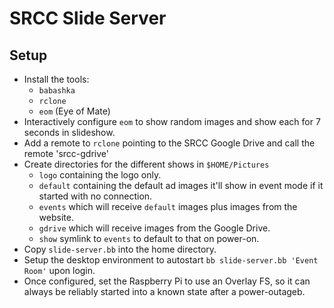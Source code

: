 # SRCC Slide Server

## Setup
- Install the tools:
  - `babashka`
  - `rclone`
  - `eom` (Eye of Mate)
- Interactively configure `eom` to show random images
  and show each for 7 seconds in slideshow.
- Add a remote to `rclone` pointing to the SRCC Google Drive
  and call the remote 'srcc-gdrive'
- Create directories for the different shows in `$HOME/Pictures`
  - `logo` containing the logo only.
  - `default` containing the default ad images it'll show in event mode
    if it started with no connection.
  - `events` which will receive `default` images plus images from the website.
  - `gdrive` which will receive images from the Google Drive.
  - `show` symlink to `events` to default to that on power-on.
- Copy `slide-server.bb` into the home directory.
- Setup the desktop environment
  to autostart `bb slide-server.bb 'Event Room'` upon login.
- Once configured, set the Raspberry Pi to use an Overlay FS,
  so it can always be reliably started into a known state 
  after a power-outageb.
